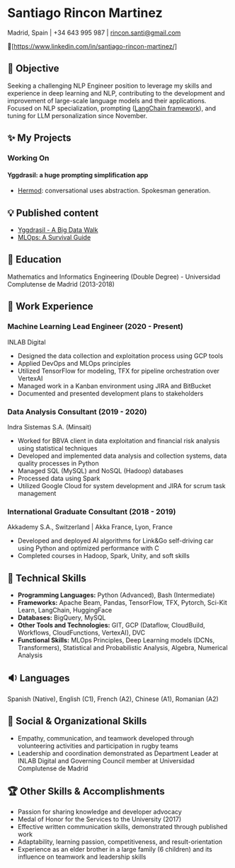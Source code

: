 Santiago Rincon Martinez
========================

Madrid, Spain | +34 643 995 987 | rincon.santi@gmail.com

 :link:[https://www.linkedin.com/in/santiago-rincon-martinez/]

:dart: Objective
---------

Seeking a challenging NLP Engineer position to leverage my skills and experience in deep learning and NLP, contributing to the development and improvement of large-scale language models and their applications. Focused on NLP specialization, prompting ([LangChain framework](https://langchain.readthedocs.io/)), and tuning for LLM personalization since November.

:sparkles: My Projects
-----------

### Working On

#### Yggdrasil: a huge prompting simplification app

- [Hermod](https://github.com/rincon-santi/yggdrasil-hermod-documentation): conversational uses abstraction. Spokesman generation.

:bulb: Published content
-----------------

- [Yggdrasil - A Big Data Walk](https://telos.fundaciontelefonica.com/yggdrasil-un-paseo-por-el-big-data-de-la-mano-de-la-mitologia-nordica/) 
- [MLOps: A Survival Guide](https://www.youtube.com/watch?v=1_9SZ8py3U0&t=132s) 

:book: Education
---------

Mathematics and Informatics Engineering (Double Degree) - Universidad Complutense de Madrid (2013-2018)

:briefcase: Work Experience
---------------

### Machine Learning Lead Engineer (2020 - Present)

INLAB Digital

- Designed the data collection and exploitation process using GCP tools
- Applied DevOps and MLOps principles
- Utilized TensorFlow for modeling, TFX for pipeline orchestration over VertexAI
- Managed work in a Kanban environment using JIRA and BitBucket
- Documented and presented development plans to stakeholders

### Data Analysis Consultant (2019 - 2020)

Indra Sistemas S.A. (Minsait)

- Worked for BBVA client in data exploitation and financial risk analysis using statistical techniques
- Developed and implemented data analysis and collection systems, data quality processes in Python
- Managed SQL (MySQL) and NoSQL (Hadoop) databases
- Processed data using Spark
- Utilized Google Cloud for system development and JIRA for scrum task management

### International Graduate Consultant (2018 - 2019)

Akkademy S.A., Switzerland | Akka France, Lyon, France

- Developed and deployed AI algorithms for Link&Go self-driving car using Python and optimized performance with C
- Completed courses in Hadoop, Spark, Unity, and soft skills

:hammer: Technical Skills
----------------

- **Programming Languages:** Python (Advanced), Bash (Intermediate) 
- **Frameworks:** Apache Beam, Pandas, TensorFlow, TFX, Pytorch, Sci-Kit Learn, LangChain, HuggingFace 
- **Databases:** BigQuery, MySQL 
- **Other Tools and Technologies:** GIT, GCP (Dataflow, CloudBuild, Workflows, CloudFunctions, VertexAI), DVC
- **Functional Skills:** MLOps Principles, Deep Learning models (DCNs, Transformers), Statistical and Probabilistic Analysis, Algebra, Numerical Analysis

:sound: Languages
---------

Spanish (Native), English (C1), French (A2), Chinese (A1), Romanian (A2)

:busts_in_silhouette: Social & Organizational Skills
------------------------------

- Empathy, communication, and teamwork developed through volunteering activities and participation in rugby teams
- Leadership and coordination demonstrated as Department Leader at INLAB Digital and Governing Council member at Universidad Complutense de Madrid

:trophy: Other Skills & Accomplishments
------------------------------

- Passion for sharing knowledge and developer advocacy
- Medal of Honor for the Services to the University (2017)
- Effective written communication skills, demonstrated through published work
- Adaptability, learning passion, competitiveness, and result-orientation
- Experience as an elder brother in a large family (6 children) and its influence on teamwork and leadership skills
